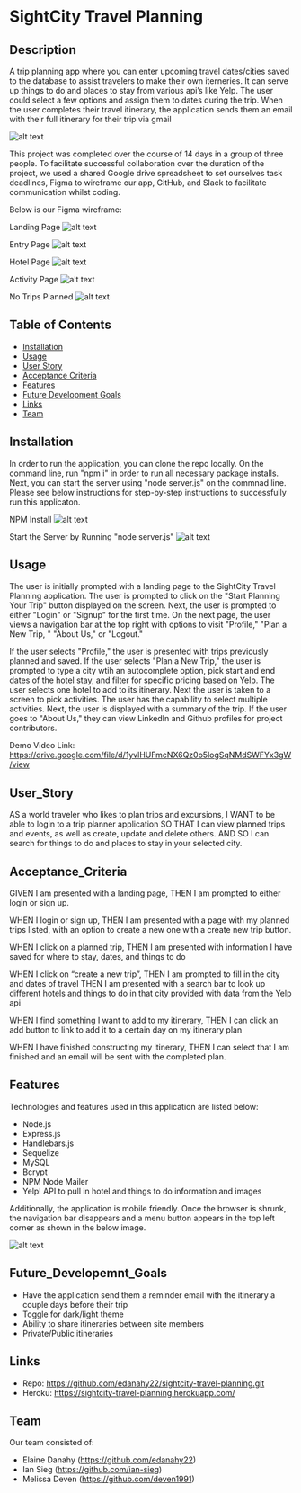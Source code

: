 # SightCity Travel Planning

## Description

A trip planning app where you can enter upcoming travel dates/cities saved to the database to assist travelers to make their own iterneries. It can serve up things to do and places to stay from various api’s like Yelp. The user could select a few options and assign them to dates during the trip. When the user completes their travel itinerary, the application sends them an email with their full itinerary for their trip via gmail

![alt text](/public/images/logo.png)

This project was completed over the course of 14 days in a group of three people. To facilitate successful collaboration over the duration of the project, we used a shared Google drive spreadsheet to set ourselves task deadlines, Figma to wireframe our app, GitHub, and Slack to facilitate communication whilst coding.

Below is our Figma wireframe: 

Landing Page
![alt text](/public/images/figmalanding.png)

Entry Page
![alt text](/public/images/figmaentry.png)

Hotel Page
![alt text](/public/images/figmahotels.png)

Activity Page
![alt text](/public/images/figmaactivity.png)

No Trips Planned
![alt text](/public/images/figmanone.png)


## Table of Contents 

- [Installation](#installation)
- [Usage](#usage)
- [User Story](#User_Story)
- [Acceptance Criteria](#Acceptance_Criteria)
- [Features](#features)
- [Future Development Goals](#Future_Developemnt_Goals)
- [Links](#Links)
- [Team](#team)


## Installation

In order to run the application, you can clone the repo locally. On the command line, run "npm i" in order to run all necessary package installs. Next, you can start the server using "node server.js" on the commnad line. Please see below instructions for step-by-step instructions to successfully run this applicaton. 

NPM Install
![alt text](/public/images/npmi.png)


Start the Server by Running "node server.js"
![alt text](/public/images/nodeserver.png)


## Usage

 The user is initially prompted with a landing page to the SightCity Travel Planning application. The user is prompted to click on the "Start Planning Your Trip" button displayed on the screen. Next, the user is prompted to either "Login" or "Signup" for the first time. On the next page, the user views a navigation bar at the top right with options to visit "Profile," "Plan a New Trip, " "About Us," or "Logout." 

 If the user selects "Profile," the user is presented with trips previously planned and saved. If the user selects "Plan a New Trip," the user is prompted to type a city wtih an autocomplete option, pick start and end dates of the hotel stay, and filter for specific pricing based on Yelp. The user selects one hotel to add to its itinerary. Next the user is taken to a screen to pick activities. The user has the capability to select multiple activities. Next, the user is displayed with a summary of the trip. If the user goes to "About Us," they can view LinkedIn and Github profiles for project contributors. 

Demo Video
Link: https://drive.google.com/file/d/1yvlHUFmcNX6Qz0o5logSqNMdSWFYx3gW/view

## User_Story

AS a world traveler who likes to plan trips and excursions,
I WANT to be able to login to a trip planner application 
SO THAT I can view planned trips and events, as well as create, update and delete others.
AND SO I can search for things to do and places to stay in your selected city.


## Acceptance_Criteria

GIVEN I am presented with a landing page, 
THEN I am prompted to either login or sign up.

WHEN I login or sign up, 
THEN I am presented with a page with my planned trips listed, with an option to create a new one with a create new trip button.

WHEN I click on a planned trip, 
THEN I am presented with information I have saved for where to stay, dates, and things to do

WHEN I click on “create a new trip”,
THEN I am prompted to fill in the city and dates of travel
THEN I am presented with a search bar to look up different hotels and things to do in that city provided with data from the Yelp api

WHEN I find something I want to add to my itinerary, 
THEN I can click an add button to link to add it to a certain day on my itinerary plan

WHEN I have finished constructing my itinerary,
THEN I can select that I am finished and an email will be sent with the completed plan.


## Features

Technologies and features used in this application are listed below:

- Node.js
- Express.js
- Handlebars.js
- Sequelize
- MySQL
- Bcrypt
- NPM Node Mailer
- Yelp! API to pull in hotel and things to do information and images

Additionally, the application is mobile friendly. Once the browser is shrunk, the navigation bar disappears and a menu button appears in the top left corner as shown in the below image.

![alt text](/public/images/mobile.png)


## Future_Developemnt_Goals

- Have the application send them a reminder email with the itinerary a couple days before their trip
- Toggle for dark/light theme
- Ability to share itineraries between site members
- Private/Public itineraries


## Links

- Repo: https://github.com/edanahy22/sightcity-travel-planning.git
- Heroku: https://sightcity-travel-planning.herokuapp.com/


## Team

Our team consisted of:

- Elaine Danahy (https://github.com/edanahy22)
- Ian Sieg (https://github.com/ian-sieg)
- Melissa Deven (https://github.com/deven1991)